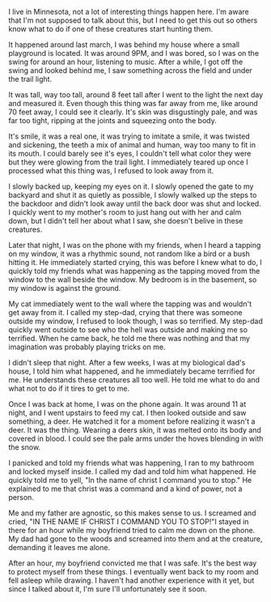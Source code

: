 I live in Minnesota, not a lot of interesting things happen here. I'm aware that I'm not supposed to talk about this, but I need to get this out so others know what to do if one of these creatures start hunting them.

It happened around last march, I was behind my house where a small playground is located. It was around 9PM, and I was bored, so I was on the swing for around an hour, listening to music. After a while, I got off the swing and looked behind me, I saw something across the field and under the trail light.

 It was tall, way too tall, around 8 feet tall after I went to the light the next day and measured it. Even though this thing was far away from me, like around 70 feet away, I could see it clearly. It's skin was disgustingly pale, and was far too tight, ripping at the joints and squeezing onto the body.

 It's smile, it was a real one, it was trying to imitate a smile, it was twisted and sickening, the teeth a mix of animal and human, way too many to fit in its mouth. I could barely see it's eyes, I couldn't tell what color they were but they were glowing from the trail light. I immediately teared up once I processed what this thing was, I refused to look away from it. 

I slowly backed up, keeping my eyes on it. I slowly opened the gate to my backyard and shut it as quietly as possible, I slowly walked up the steps to the backdoor and didn't look away until the back door was shut and locked. I quickly went to my mother's room to just hang out with her and calm down, but I didn't tell her about what I saw, she doesn't belive in these creatures. 

Later that night, I was on the phone with my friends, when I heard a tapping on my window, it was a rhythmic sound, not random like a bird or a bush hitting it. He immediately started crying, this was before I knew what to do, I quickly told my friends what was happening as the tapping moved from the window to the wall beside the window. My bedroom is in the basement, so my window is against the ground.

 My cat immediately went to the wall where the tapping was and wouldn't get away from it. I called my step-dad, crying that there was someone outside my window, I refused to look though, I was so terrified. My step-dad quickly went outside to see who the hell was outside and making me so terrified. When he came back, he told me there was nothing and that my imagination was probably playing tricks on me.

 I didn't sleep that night. After a few weeks, I was at my biological dad's house, I told him what happened, and he immediately became terrified for me. He understands these creatures all too well. He told me what to do and what not to do if it tires to get to me.

 Once I was back at home, I was on the phone again. It was around 11 at night, and I went upstairs to feed my cat. I then looked outside and saw something, a deer. He watched it for a moment before realizing it wasn't a deer. It was the thing. Wearing a deers skin, it was melted onto its body and covered in blood. I could see the pale arms under the hoves blending in with the snow.

 I panicked and told my friends what was happening, I ran to my bathroom and locked myself inside. I called my dad and told him what happened. He quickly told me to yell, "In the name of christ I command you to stop." He explained to me that christ was a command and a kind of power, not a person. 

Me and my father are agnostic, so this makes sense to us. I screamed and cried, "IN THE NAME IF CHRIST I COMMAND YOU TO STOP!"I stayed in there for an hour while my boyfriend tried to calm me down on the phone. My dad had gone to the woods and screamed into them and at the creature, demanding it leaves me alone. 

After an hour, my boyfriend convicted me that I was safe. It's the best way to protect myself from these things. I eventually went back to my room and fell asleep while drawing. I haven't had another experience with it yet, but since I talked about it, I'm sure I'll unfortunately see it soon.